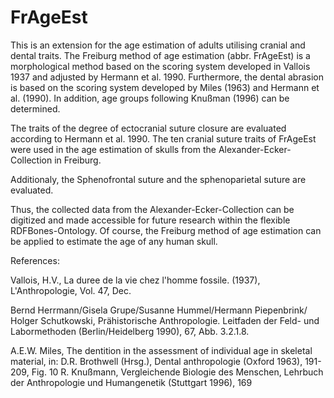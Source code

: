 # FrAgeEst

This is an extension for the age estimation of adults utilising cranial and dental traits. The Freiburg method of age estimation (abbr. FrAgeEst) is a morphological method based on the scoring system developed in Vallois 1937 and adjusted by Hermann et al. 1990. Furthermore, the dental abrasion is based on the scoring system developed by Miles (1963) and Hermann et al. (1990). In addition, age groups following Knußman (1996) can be determined.

The traits of the degree of ectocranial suture closure are evaluated according to Hermann et al. 1990. The ten cranial suture traits of FrAgeEst were used in the age estimation of skulls from the Alexander-Ecker-Collection in Freiburg.

Additionaly, the Sphenofrontal suture and the sphenoparietal suture are evaluated.

Thus, the collected data from the Alexander-Ecker-Collection can be digitized and made accessible for future research within the flexible RDFBones-Ontology. Of course, the Freiburg method of age estimation can be applied to estimate the age of any human skull.

References:

Vallois, H.V., La duree de la vie chez l'homme fossile. (1937), L'Anthropologie, Vol. 47, Dec.

Bernd Herrmann/Gisela Grupe/Susanne Hummel/Hermann Piepenbrink/ Holger Schutkowski, Prähistorische Anthropologie. Leitfaden der Feld- und Labormethoden (Berlin/Heidelberg 1990), 67, Abb. 3.2.1.8.

A.E.W. Miles, The dentition in the assessment of individual age in skeletal material, in: D.R. Brothwell (Hrsg.), Dental anthropologie (Oxford 1963), 191-209, Fig. 10 R. Knußmann, Vergleichende Biologie des Menschen, Lehrbuch der Anthropologie und Humangenetik (Stuttgart 1996), 169
